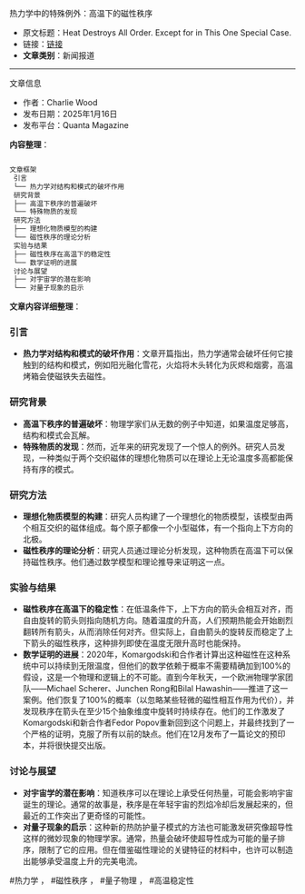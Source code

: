 热力学中的特殊例外：高温下的磁性秩序
- 原文标题：Heat Destroys All Order. Except for in This One Special Case.
- 链接：[链接](https://www.quantamagazine.org/heat-destroys-all-order-except-for-in-this-one-special-case-20250116/)
- **文章类别**：新闻报道

---
文章信息
- 作者：Charlie Wood
- 发布日期：2025年1月16日
- 发布平台：Quanta Magazine

**内容整理**：

```markdown

文章框架
 引言
 └── 热力学对结构和模式的破坏作用
 研究背景
 ├── 高温下秩序的普遍破坏
 └── 特殊物质的发现
 研究方法
 ├── 理想化物质模型的构建
 └── 磁性秩序的理论分析
 实验与结果
 ├── 磁性秩序在高温下的稳定性
 └── 数学证明的进展
 讨论与展望
 ├── 对宇宙学的潜在影响
 └── 对量子现象的启示

```

**文章内容详细整理**：

### 引言
- **热力学对结构和模式的破坏作用**：文章开篇指出，热力学通常会破坏任何它接触到的结构和模式，例如阳光融化雪花，火焰将木头转化为灰烬和烟雾，高温烤箱会使磁铁失去磁性。

### 研究背景
- **高温下秩序的普遍破坏**：物理学家们从无数的例子中知道，如果温度足够高，结构和模式会瓦解。
- **特殊物质的发现**：然而，近年来的研究发现了一个惊人的例外。研究人员发现，一种类似于两个交织磁体的理想化物质可以在理论上无论温度多高都能保持有序的模式。

### 研究方法
- **理想化物质模型的构建**：研究人员构建了一个理想化的物质模型，该模型由两个相互交织的磁体组成。每个原子都像一个小型磁体，有一个指向上下方向的北极。
- **磁性秩序的理论分析**：研究人员通过理论分析发现，这种物质在高温下可以保持磁性秩序。他们通过数学模型和理论推导来证明这一点。

### 实验与结果
- **磁性秩序在高温下的稳定性**：在低温条件下，上下方向的箭头会相互对齐，而自由旋转的箭头则指向随机方向。随着温度的升高，人们预期热能会开始剧烈翻转所有箭头，从而消除任何对齐。但实际上，自由箭头的旋转反而稳定了上下箭头的磁性秩序，这种排列即使在温度无限升高时也能保持。
- **数学证明的进展**：2020年，Komargodski和合作者计算出这种磁性在这种系统中可以持续到无限温度，但他们的数学依赖于概率不需要精确加到100%的假设，这是一个物理和逻辑上的不可能。直到今年秋天，一个欧洲物理学家团队——Michael Scherer、Junchen Rong和Bilal Hawashin——推进了这一案例。他们恢复了100%的概率（以忽略某些轻微的磁性相互作用为代价），并发现秩序在箭头在至少15个抽象维度中旋转时持续存在。他们的工作激发了Komargodski和新合作者Fedor Popov重新回到这个问题上，并最终找到了一个严格的证明，克服了所有以前的缺点。他们在12月发布了一篇论文的预印本，并将很快提交出版。

### 讨论与展望
- **对宇宙学的潜在影响**：知道秩序可以在理论上承受任何热量，可能会影响宇宙诞生的理论。通常的故事是，秩序是在年轻宇宙的烈焰冷却后发展起来的，但最近的工作突出了更奇怪的可能性。
- **对量子现象的启示**：这种新的热防护量子模式的方法也可能激发研究像超导性这样的微妙现象的物理学家。通常，热量会破坏使超导性成为可能的量子排序，限制了它的应用。但在借鉴磁性理论的关键特征的材料中，也许可以制造出能够承受温度上升的完美电流。


#热力学 ， #磁性秩序 ， #量子物理 ， #高温稳定性 
